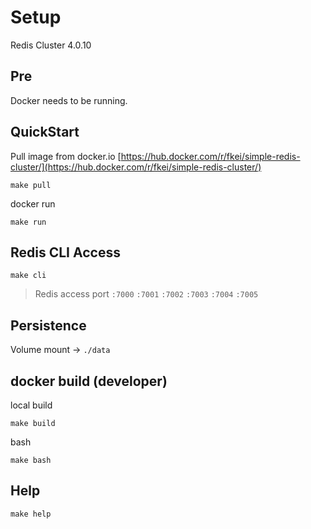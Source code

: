 # Setup

Redis Cluster 4.0.10

## Pre

Docker needs to be running.

## QuickStart

Pull image from docker.io [https://hub.docker.com/r/fkei/simple-redis-cluster/](https://hub.docker.com/r/fkei/simple-redis-cluster/)

```
make pull
```

docker run

```
make run
```

## Redis CLI Access


```
make cli
```
> Redis access port `:7000` `:7001` `:7002` `:7003` `:7004` `:7005`


## Persistence

Volume mount -> `./data`

## docker build (developer)

local build

```
make build
```

bash

```
make bash
```

## Help

```
make help
```
